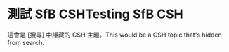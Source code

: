 # <a name="testing-sfb-csh"></a><span data-ttu-id="d523e-101">測試 SfB CSH</span><span class="sxs-lookup"><span data-stu-id="d523e-101">Testing SfB CSH</span></span>

<span data-ttu-id="d523e-102">這會是 [搜尋] 中隱藏的 CSH 主題。</span><span class="sxs-lookup"><span data-stu-id="d523e-102">This would be a CSH topic that's hidden from search.</span></span>


